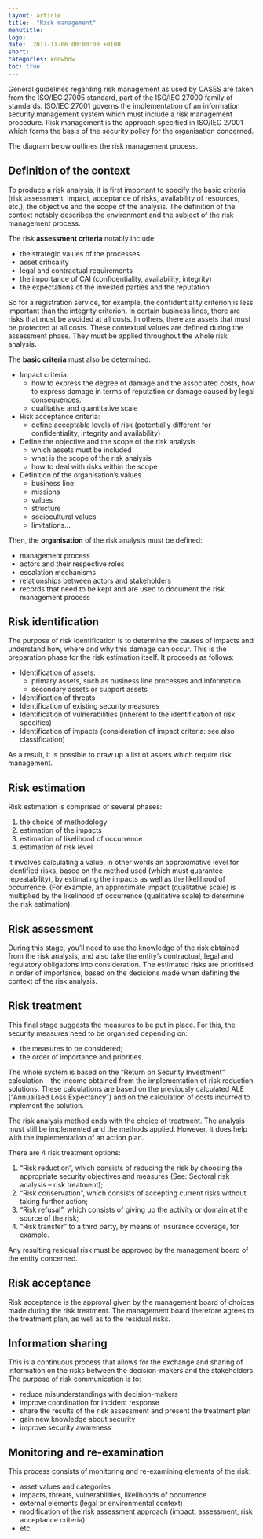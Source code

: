 ```yaml
---
layout: article
title:  "Risk management"
menutitle:
logo:
date:  2017-11-06 00:00:00 +0100
short:
categories: knowhow
toc: true
---
```

General guidelines regarding risk management as used by CASES are taken from the ISO/IEC 27005 standard, part of the ISO/IEC 27000 family of standards. ISO/IEC 27001 governs the implementation of an information security management system which must include a risk management procedure. Risk management is the approach specified in ISO/IEC 27001 which forms the basis of the security policy for the organisation concerned.

The diagram below outlines the risk management process.

## Definition of the context
To produce a risk analysis, it is first important to specify the basic criteria (risk assessment, impact, acceptance of risks, availability of resources, etc.), the objective and the scope of the analysis. The definition of the context notably describes the environment and the subject of the risk management process.

The risk **assessment criteria** notably include:

* the strategic values of the processes
* asset criticality
* legal and contractual requirements
* the importance of CAI (confidentiality, availability, integrity)
* the expectations of the invested parties and the reputation

So for a registration service, for example, the confidentiality criterion is less important than the integrity criterion. In certain business lines, there are risks that must be avoided at all costs. In others, there are assets that must be protected at all costs. These contextual values are defined during the assessment phase. They must be applied throughout the whole risk analysis.

The **basic criteria** must also be determined:

* Impact criteria:
  * how to express the degree of damage and the associated costs, how to express damage in terms of reputation or damage caused by legal consequences.
  * qualitative and quantitative scale
* Risk acceptance criteria:
  * define acceptable levels of risk (potentially different for confidentiality, integrity and availability)
* Define the objective and the scope of the risk analysis
  * which assets must be included
  * what is the scope of the risk analysis
  * how to deal with risks within the scope
* Definition of the organisation’s values
  * business line
  * missions
  * values
  * structure
  * sociocultural values
  * limitations...

Then, the **organisation** of the risk analysis must be defined:

* management process
* actors and their respective roles
* escalation mechanisms
* relationships between actors and stakeholders
* records that need to be kept and are used to document the risk management process

## Risk identification
The purpose of risk identification is to determine the causes of impacts and understand how, where and why this damage can occur. This is the preparation phase for the risk estimation itself. It proceeds as follows:

* Identification of assets:
  * primary assets, such as business line processes and information
  * secondary assets or support assets
* Identification of threats
* Identification of existing security measures
* Identification of vulnerabilities (inherent to the identification of risk specifics)
* Identification of impacts (consideration of impact criteria: see also classification)

As a result, it is possible to draw up a list of assets which require risk management.

## Risk estimation
Risk estimation is comprised of several phases:

1. the choice of methodology
2. estimation of the impacts
3. estimation of likelihood of occurrence
4. estimation of risk level

It involves calculating a value, in other words an approximative level for identified risks, based on the method used (which must guarantee repeatability), by estimating the impacts as well as the likelihood of occurrence. (For example, an approximate impact (qualitative scale) is multiplied by the likelihood of occurrence (qualitative scale) to determine the risk estimation).

## Risk assessment
During this stage, you’ll need to use the knowledge of the risk obtained from the risk analysis, and also take the entity’s contractual, legal and regulatory obligations into consideration.
The estimated risks are prioritised in order of importance, based on the decisions made when defining the context of the risk analysis.

## Risk treatment
This final stage suggests the measures to be put in place. For this, the security measures need to be organised depending on:

* the measures to be considered;
* the order of importance and priorities.

The whole system is based on the “Return on Security Investment” calculation – the income obtained from the implementation of risk reduction solutions. These calculations are based on the previously calculated ALE (“Annualised Loss Expectancy”) and on the calculation of costs incurred to implement the solution.

The risk analysis method ends with the choice of treatment. The analysis must still be implemented and the methods applied. However, it does help with the implementation of an action plan.

There are 4 risk treatment options:

1. “Risk reduction”, which consists of reducing the risk by choosing the appropriate security objectives and measures (See: Sectoral risk analysis – risk treatment);
2. “Risk conservation”, which consists of accepting current risks without taking further action;
3. “Risk refusal”, which consists of giving up the activity or domain at the source of the risk;
4. “Risk transfer” to a third party, by means of insurance coverage, for example.

Any resulting residual risk must be approved by the management board of the entity concerned.

## Risk acceptance
Risk acceptance is the approval given by the management board of choices made during the risk treatment. The management board therefore agrees to the treatment plan, as well as to the residual risks.

## Information sharing
This is a continuous process that allows for the exchange and sharing of information on the risks between the decision-makers and the stakeholders. The purpose of risk communication is to:

* reduce misunderstandings with decision-makers
* improve coordination for incident response
* share the results of the risk assessment and present the treatment plan
* gain new knowledge about security
* improve security awareness

## Monitoring and re-examination
This process consists of monitoring and re-examining elements of the risk:

* asset values and categories
* impacts, threats, vulnerabilities, likelihoods of occurrence
* external elements (legal or environmental context)
* modification of the risk assessment approach (impact, assessment, risk acceptance criteria)
* etc.
